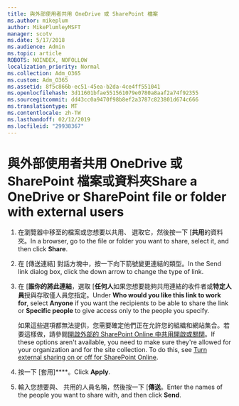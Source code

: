```yaml
---
title: 與外部使用者共用 OneDrive 或 SharePoint 檔案
ms.author: mikeplum
author: MikePlumleyMSFT
manager: scotv
ms.date: 5/17/2018
ms.audience: Admin
ms.topic: article
ROBOTS: NOINDEX, NOFOLLOW
localization_priority: Normal
ms.collection: Adm_O365
ms.custom: Adm_O365
ms.assetid: 8f5c866b-ec51-45ea-b2da-4ce4ff551041
ms.openlocfilehash: 3d11601bfae551561079e0780a8aaf2a74f92355
ms.sourcegitcommit: dd43cc0a9470f98b8ef2a3787c823801d674c666
ms.translationtype: MT
ms.contentlocale: zh-TW
ms.lasthandoff: 02/12/2019
ms.locfileid: "29938367"
---
```

# <a name="share-a-onedrive-or-sharepoint-file-or-folder-with-external-users"></a><span data-ttu-id="c0931-102">與外部使用者共用 OneDrive 或 SharePoint 檔案或資料夾</span><span class="sxs-lookup"><span data-stu-id="c0931-102">Share a OneDrive or SharePoint file or folder with external users</span></span>

1. <span data-ttu-id="c0931-103">在瀏覽器中移至的檔案或您想要以共用、 選取它，然後按一下 [**共用**的資料夾。</span><span class="sxs-lookup"><span data-stu-id="c0931-103">In a browser, go to the file or folder you want to share, select it, and then click **Share**.</span></span>
    
2. <span data-ttu-id="c0931-104">在 [傳送連結] 對話方塊中，按一下向下箭號變更連結的類型。</span><span class="sxs-lookup"><span data-stu-id="c0931-104">In the Send link dialog box, click the down arrow to change the type of link.</span></span>
    
3. <span data-ttu-id="c0931-105">在 [**誰你的將此連結**，選取 [**任何人**如果您想要能夠共用連結的收件者或**特定人員**授與存取僅人員您指定。</span><span class="sxs-lookup"><span data-stu-id="c0931-105">Under **Who would you like this link to work for**, select **Anyone** if you want the recipients to be able to share the link or **Specific people** to give access only to the people you specify.</span></span> 
    
    <span data-ttu-id="c0931-p101">如果這些選項都無法提供，您需要確定他們正在允許您的組織和網站集合。若要這樣做，請參閱[開啟外部的 SharePoint Online 中共用開啟或關閉](https://go.microsoft.com/fwlink/?linkid=866426)。</span><span class="sxs-lookup"><span data-stu-id="c0931-p101">If these options aren't available, you need to make sure they're allowed for your organization and for the site collection. To do this, see [Turn external sharing on or off for SharePoint Online](https://go.microsoft.com/fwlink/?linkid=866426).</span></span>
    
4. <span data-ttu-id="c0931-108">按一下 [套用]\*\*\*\*。</span><span class="sxs-lookup"><span data-stu-id="c0931-108">Click **Apply**.</span></span>
    
5. <span data-ttu-id="c0931-109">輸入您想要與、 共用的人員名稱，然後按一下 [**傳送**。</span><span class="sxs-lookup"><span data-stu-id="c0931-109">Enter the names of the people you want to share with, and then click **Send**.</span></span>
    

